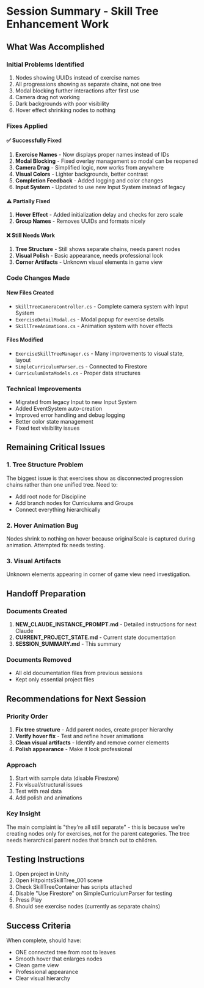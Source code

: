 # Session Summary - Skill Tree Enhancement Work

## What Was Accomplished

### Initial Problems Identified
1. Nodes showing UUIDs instead of exercise names
2. All progressions showing as separate chains, not one tree
3. Modal blocking further interactions after first use
4. Camera drag not working
5. Dark backgrounds with poor visibility
6. Hover effect shrinking nodes to nothing

### Fixes Applied

#### ✅ Successfully Fixed
1. **Exercise Names** - Now displays proper names instead of IDs
2. **Modal Blocking** - Fixed overlay management so modal can be reopened
3. **Camera Drag** - Simplified logic, now works from anywhere
4. **Visual Colors** - Lighter backgrounds, better contrast
5. **Completion Feedback** - Added logging and color changes
6. **Input System** - Updated to use new Input System instead of legacy

#### ⚠️ Partially Fixed
1. **Hover Effect** - Added initialization delay and checks for zero scale
2. **Group Names** - Removes UUIDs and formats nicely

#### ❌ Still Needs Work
1. **Tree Structure** - Still shows separate chains, needs parent nodes
2. **Visual Polish** - Basic appearance, needs professional look
3. **Corner Artifacts** - Unknown visual elements in game view

### Code Changes Made

#### New Files Created
- `SkillTreeCameraController.cs` - Complete camera system with Input System
- `ExerciseDetailModal.cs` - Modal popup for exercise details
- `SkillTreeAnimations.cs` - Animation system with hover effects

#### Files Modified
- `ExerciseSkillTreeManager.cs` - Many improvements to visual state, layout
- `SimpleCurriculumParser.cs` - Connected to Firestore
- `CurriculumDataModels.cs` - Proper data structures

### Technical Improvements
- Migrated from legacy Input to new Input System
- Added EventSystem auto-creation
- Improved error handling and debug logging
- Better color state management
- Fixed text visibility issues

## Remaining Critical Issues

### 1. Tree Structure Problem
The biggest issue is that exercises show as disconnected progression chains rather than one unified tree. Need to:
- Add root node for Discipline
- Add branch nodes for Curriculums and Groups
- Connect everything hierarchically

### 2. Hover Animation Bug
Nodes shrink to nothing on hover because originalScale is captured during animation. Attempted fix needs testing.

### 3. Visual Artifacts
Unknown elements appearing in corner of game view need investigation.

## Handoff Preparation

### Documents Created
1. **NEW_CLAUDE_INSTANCE_PROMPT.md** - Detailed instructions for next Claude
2. **CURRENT_PROJECT_STATE.md** - Current state documentation
3. **SESSION_SUMMARY.md** - This summary

### Documents Removed
- All old documentation files from previous sessions
- Kept only essential project files

## Recommendations for Next Session

### Priority Order
1. **Fix tree structure** - Add parent nodes, create proper hierarchy
2. **Verify hover fix** - Test and refine hover animations
3. **Clean visual artifacts** - Identify and remove corner elements
4. **Polish appearance** - Make it look professional

### Approach
1. Start with sample data (disable Firestore)
2. Fix visual/structural issues
3. Test with real data
4. Add polish and animations

### Key Insight
The main complaint is "they're all still separate" - this is because we're creating nodes only for exercises, not for the parent categories. The tree needs hierarchical parent nodes that branch out to children.

## Testing Instructions
1. Open project in Unity
2. Open HitpointsSkillTree_001 scene
3. Check SkillTreeContainer has scripts attached
4. Disable "Use Firestore" on SimpleCurriculumParser for testing
5. Press Play
6. Should see exercise nodes (currently as separate chains)

## Success Criteria
When complete, should have:
- ONE connected tree from root to leaves
- Smooth hover that enlarges nodes
- Clean game view
- Professional appearance
- Clear visual hierarchy